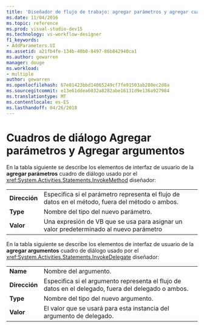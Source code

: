 ```yaml
---
title: 'Diseñador de flujo de trabajo: agregar parámetros y agregar cuadros de diálogo de argumentos'
ms.date: 11/04/2016
ms.topic: reference
ms.prod: visual-studio-dev15
ms.technology: vs-workflow-designer
f1_keywords:
- AddParameters.UI
ms.assetid: a21fb4fe-134b-40b0-8497-86b842940ca1
ms.author: gewarren
manager: douge
ms.workload:
- multiple
author: gewarren
ms.openlocfilehash: 67e81423bbd14065249cf7fe91503ab280ec2d8a
ms.sourcegitcommit: e13e61ddea6032a8282abe16131d9e136a927984
ms.translationtype: MT
ms.contentlocale: es-ES
ms.lasthandoff: 04/26/2018
---
```

# <a name="add-parameters-and-add-arguments-dialog-boxes"></a>Cuadros de diálogo Agregar parámetros y Agregar argumentos

En la tabla siguiente se describe los elementos de interfaz de usuario de la **agregar parámetros** cuadro de diálogo usado por el <xref:System.Activities.Statements.InvokeMethod> diseñador:

|||
|-|-|
|**Dirección**|Especifica si el parámetro representa el flujo de datos en el método, fuera del método o ambos.|
|**Type**|Nombre del tipo del nuevo parámetro.|
|**Valor**|Una expresión de VB que se usa para asignar un valor predeterminado al nuevo parámetro|

En la tabla siguiente se describe los elementos de interfaz de usuario de la **agregar argumentos** cuadro de diálogo usado por el <xref:System.Activities.Statements.InvokeDelegate> diseñador:

|||
|-|-|
|**Name**|Nombre del argumento.|
|**Dirección**|Especifica si el argumento representa el flujo de datos en el delegado, fuera del delegado o ambos.|
|**Type**|Nombre del tipo del nuevo argumento.|
|**Valor**|El valor que se usará para esta instancia del argumento de delegado.|